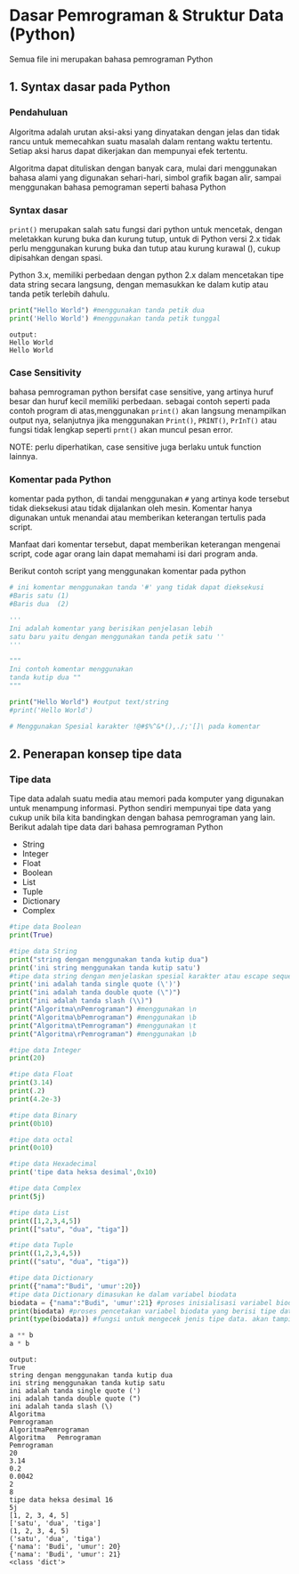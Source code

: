
# Dasar Pemrograman & Struktur Data (Python)

Semua file ini merupakan bahasa pemrograman Python


## 1. Syntax dasar pada Python
### Pendahuluan
Algoritma adalah urutan aksi-aksi yang dinyatakan dengan jelas dan tidak rancu untuk memecahkan suatu masalah dalam rentang waktu tertentu. Setiap aksi harus dapat dikerjakan dan mempunyai efek tertentu.

Algoritma dapat dituliskan dengan banyak cara, mulai dari menggunakan bahasa alami yang digunakan sehari-hari, simbol grafik bagan alir, sampai menggunakan bahasa pemograman seperti bahasa Python

### Syntax dasar
`print()` merupakan salah satu fungsi dari python untuk mencetak, dengan meletakkan kurung buka dan kurung tutup, untuk di Python versi 2.x tidak perlu menggunakan kurung buka dan tutup atau kurung kurawal (), cukup dipisahkan dengan spasi.

Python 3.x, memiliki perbedaan dengan python 2.x dalam mencetakan tipe data string secara langsung, dengan memasukkan ke dalam kutip atau tanda petik terlebih dahulu.

```python
print("Hello World") #menggunakan tanda petik dua
print('Hello World') #menggunakan tanda petik tunggal

```
```
output:
Hello World
Hello World
```


### Case Sensitivity
bahasa pemrograman python bersifat case sensitive, yang artinya huruf besar dan huruf kecil memiliki perbedaan. sebagai contoh seperti pada contoh program di atas,menggunakan `print()` akan langsung menampilkan output nya, selanjutnya jika menggunakan `Print()`, `PRINT()`, `PrInT()` atau fungsi tidak lengkap seperti `prnt()` akan muncul pesan error.

NOTE: perlu diperhatikan, case sensitive juga berlaku untuk function lainnya.


### Komentar pada Python
komentar pada python, di tandai menggunakan `#` yang artinya kode tersebut tidak dieksekusi atau tidak dijalankan oleh mesin. Komentar hanya digunakan untuk menandai atau memberikan keterangan tertulis pada script.

Manfaat dari komentar tersebut, dapat memberikan keterangan mengenai script, code agar orang lain dapat memahami isi dari program anda.

Berikut contoh script yang menggunakan komentar pada python

```python
# ini komentar menggunakan tanda '#' yang tidak dapat dieksekusi
#Baris satu (1)
#Baris dua  (2)

'''
Ini adalah komentar yang berisikan penjelasan lebih
satu baru yaitu dengan menggunakan tanda petik satu ''
'''

"""
Ini contoh komentar menggunakan 
tanda kutip dua ""
"""

print("Hello World") #output text/string
#print('Hello World')

# Menggunakan Spesial karakter !@#$%^&*(),./;'[]\ pada komentar
```


## 2. Penerapan konsep tipe data

### Tipe data
Tipe data adalah suatu media atau memori pada komputer yang digunakan untuk menampung informasi. Python sendiri mempunyai tipe data yang cukup unik bila kita bandingkan dengan bahasa pemrograman yang lain. Berikut adalah tipe data dari bahasa pemrograman Python

- String
- Integer
- Float
- Boolean
- List
- Tuple
- Dictionary
- Complex

```python
#tipe data Boolean
print(True)

#tipe data String
print("string dengan menggunakan tanda kutip dua")
print('ini string menggunakan tanda kutip satu')
#tipe data string dengan menjelaskan spesial karakter atau escape sequences
print('ini adalah tanda single quote (\')')
print("ini adalah tanda double quote (\")")
print("ini adalah tanda slash (\\)")
print("Algoritma\nPemrograman") #menggunakan \n
print("Algoritma\bPemrograman") #menggunakan \b
print("Algoritma\tPemrograman") #menggunakan \t
print("Algoritma\rPemrograman") #menggunakan \b

#tipe data Integer
print(20)

#tipe data Float
print(3.14)
print(.2)
print(4.2e-3)

#tipe data Binary
print(0b10)

#tipe data octal
print(0o10)

#tipe data Hexadecimal
print('tipe data heksa desimal',0x10)

#tipe data Complex
print(5j)

#tipe data List
print([1,2,3,4,5])
print(["satu", "dua", "tiga"])

#tipe data Tuple
print((1,2,3,4,5))
print(("satu", "dua", "tiga"))

#tipe data Dictionary
print({"nama":"Budi", 'umur':20})
#tipe data Dictionary dimasukan ke dalam variabel biodata
biodata = {"nama":"Budi", 'umur':21} #proses inisialisasi variabel biodata
print(biodata) #proses pencetakan variabel biodata yang berisi tipe data Dictionary
print(type(biodata)) #fungsi untuk mengecek jenis tipe data. akan tampil <class 'dict'> yang berarti dict adalah tipe data dictionary

a ** b
a * b

```

```
output:
True
string dengan menggunakan tanda kutip dua
ini string menggunakan tanda kutip satu
ini adalah tanda single quote (')
ini adalah tanda double quote (")
ini adalah tanda slash (\)
Algoritma
Pemrograman
AlgoritmaPemrograman
Algoritma	Pemrograman
Pemrograman
20
3.14
0.2
0.0042
2
8
tipe data heksa desimal 16
5j
[1, 2, 3, 4, 5]
['satu', 'dua', 'tiga']
(1, 2, 3, 4, 5)
('satu', 'dua', 'tiga')
{'nama': 'Budi', 'umur': 20}
{'nama': 'Budi', 'umur': 21}
<class 'dict'>


```
